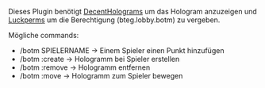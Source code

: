 Dieses Plugin benötigt [DecentHolograms](https://www.spigotmc.org/resources/decentholograms-1-8-1-21-3-papi-support-no-dependencies.96927/) um das Hologram anzuzeigen
und [Luckperms](https://luckperms.net) um die Berechtigung (bteg.lobby.botm) zu vergeben. 

Mögliche commands:
<ul>
  <li>/botm SPIELERNAME -> Einem Spieler einen Punkt hinzufügen</li>
  <li>/botm :create -> Hologramm bei Spieler erstellen</li>
  <li>/botm :remove -> Hologramm entfernen</li>
  <li>/botm :move -> Hologramm zum Spieler bewegen</li>
</ul>

